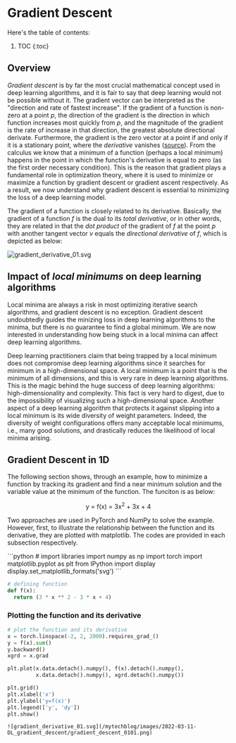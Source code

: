 # Gradient Descent


Here's the table of contents:

1. TOC
{:toc}

## Overview
<p><em>Gradient descent</em> is by far the most crucial mathematical concept used in deep learning algorithms, and it is fair to say that deep learning would not be possible without it. The gradient vector can be interpreted as the "direction and rate of fastest increase". If the gradient of a function is non-zero at a point <em>p</em>, the direction of the gradient is the direction in which function increases most quickly from <em>p</em>, and the magnitude of the gradient is the rate of increase in that direction, the greatest absolute directional derivate. Furthermore, the gradient is the zero vector at a point if and only if it is a stationary point, where the <em>derivative</em> vanishes (<a href="https://en.wikipedia.org/wiki/Gradient">source</a>). From the calculus we know that a minimum of a function (perhaps a local minimum) happens in the point in which the function's derivative is equal to zero (as the first order necessary condition). This is the reason that gradient plays a fundamental role in optimization theory, where it is used to minimize or maximize a function by gradient descent or gradient ascent respectively. As a result, we now understand why gradient descent is essential to minimizing the loss of a deep learning model.</p>

The gradient of a function is closely related to its derivative. Basically, the gradient of a function <em>f</em> is the dual to its <em>total derivative</em>, or in other words, they are related in that the <em>dot product</em> of the gradient of <em>f</em> at the point <em>p</em> with another tangent vector <em>v</em> equals the <em>directional derivative</em> of <em>f</em>, which is depicted as below:
  
![gradient_derivative_01.svg](/mytechblog/images/2022-03-11-DL_gradient_descent/gradient_derivative_01.svg)


## Impact of <em>local minimums</em> on deep learning algorithms
<p>Local minima are always a risk in most optimizing iterative search algorithms, and gradient descent is no exception. Gradient descent undoubtedly guides the minizing loss in deep learning algorithms to the minima, but there is no guarantee to find a global minimum. We are now interested in understanding how being stuck in a local minima can affect deep learning algorithms.</p> <p>Deep learning practitioners claim that being trapped by a local minimum does not compromise deep learning algorithms since it searches for minimum in a high-dimensional space. A local minimum is a point that is the minimum of all dimensions, and this is very rare in deep learning algorithms. This is the magic behind the huge success of deep learning algorithms: high-dimensionality and complexity. This fact is very hard to digest, due to the impossibility of visualizing such a high-dimensional space. Another aspect of a deep learning algorithm that protects it against slipping into a local minimum is its wide diversity of weight parameters. Indeed, the diversity of weight configurations offers many acceptable local minimums, i.e., many good solutions, and drastically reduces the likelihood of local minima arising.</p>


## Gradient Descent in 1D
The following section shows, through an example, how to minimize a function by tracking its gradient and find a near minimum solution and the variable value at the minimum of the function. The funciton is as below:
<p><center>y = f(x) = 3x<sup>2</sup> + 3x + 4</center></p>
<p>
Two approaches are used in PyTorch and NumPy to solve the example. However, first, to illustrate the relationship between the function and its derivative, they are plotted with matplotlib. The codes are provided in each subsection respectively.
</p>
```python
# import libraries
import numpy as np
import torch
import matplotlib.pyplot as plt
from IPython import display
display.set_matplotlib_formats('svg')
```

```python
# defining function
def f(x):
  return (3 * x ** 2 - 3 * x + 4)
```

### Plotting the function and its derivative
```python
# plot the function and its derivative
x = torch.linspace(-2, 2, 2000).requires_grad_()
y = f(x).sum()
y.backward()
xgrd = x.grad

plt.plot(x.data.detach().numpy(), f(x).detach().numpy(),
         x.data.detach().numpy(), xgrd.detach().numpy())

plt.grid()
plt.xlabel('x')
plt.ylabel('y=f(x)')
plt.legend(['y', 'dy'])
plt.show()
```
    ![gradient_derivative_01.svg](/mytechblog/images/2022-03-11-DL_gradient_descent/gradient_descent_0101.png)
